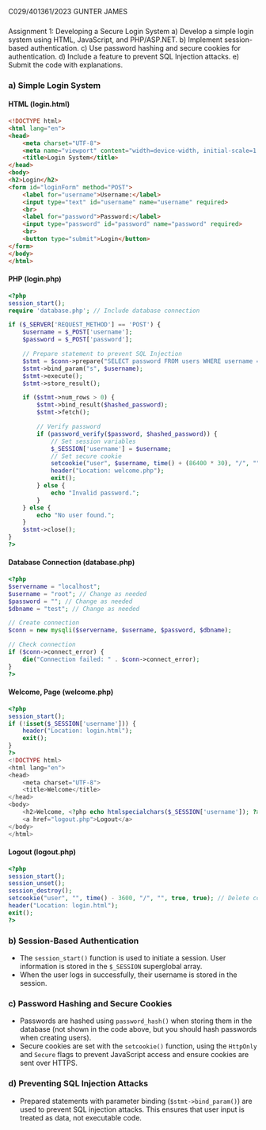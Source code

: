 
C029/401361/2023
GUNTER JAMES

### 
Assignment 1: Developing a Secure Login System
a) Develop a simple login system using HTML,
JavaScript, and PHP/ASP.NET.
b) Implement session-based authentication.
c) Use password hashing and secure cookies for
authentication.
d) Include a feature to prevent SQL Injection attacks.
e) Submit the code with explanations.

### a) Simple Login System

#### HTML (login.html)

```html
<!DOCTYPE html>
<html lang="en">
<head>
    <meta charset="UTF-8">
    <meta name="viewport" content="width=device-width, initial-scale=1.0">
    <title>Login System</title>
</head>
<body>
<h2>Login</h2>
<form id="loginForm" method="POST">
    <label for="username">Username:</label>
    <input type="text" id="username" name="username" required>
    <br>
    <label for="password">Password:</label>
    <input type="password" id="password" name="password" required>
    <br>
    <button type="submit">Login</button>
</form>
</body>
</html>
```

#### PHP (login.php)
```php
<?php
session_start();
require 'database.php'; // Include database connection

if ($_SERVER['REQUEST_METHOD'] == 'POST') {
    $username = $_POST['username'];
    $password = $_POST['password'];

    // Prepare statement to prevent SQL Injection
    $stmt = $conn->prepare("SELECT password FROM users WHERE username = ?");
    $stmt->bind_param("s", $username);
    $stmt->execute();
    $stmt->store_result();

    if ($stmt->num_rows > 0) {
        $stmt->bind_result($hashed_password);
        $stmt->fetch();

        // Verify password
        if (password_verify($password, $hashed_password)) {
            // Set session variables
            $_SESSION['username'] = $username;
            // Set secure cookie
            setcookie("user", $username, time() + (86400 * 30), "/", "", true, true); // 30 days
            header("Location: welcome.php");
            exit();
        } else {
            echo "Invalid password.";
        }
    } else {
        echo "No user found.";
    }
    $stmt->close();
}
?>
```

#### Database Connection (database.php)
```php
<?php
$servername = "localhost";
$username = "root"; // Change as needed
$password = ""; // Change as needed
$dbname = "test"; // Change as needed

// Create connection
$conn = new mysqli($servername, $username, $password, $dbname);

// Check connection
if ($conn->connect_error) {
    die("Connection failed: " . $conn->connect_error);
}
?>
```

#### Welcome, Page (welcome.php)
```php
<?php
session_start();
if (!isset($_SESSION['username'])) {
    header("Location: login.html");
    exit();
}
?>
<!DOCTYPE html>
<html lang="en">
<head>
    <meta charset="UTF-8">
    <title>Welcome</title>
</head>
<body>
    <h2>Welcome, <?php echo htmlspecialchars($_SESSION['username']); ?>!</h2>
    <a href="logout.php">Logout</a>
</body>
</html>
```

#### Logout (logout.php)
```php
<?php
session_start();
session_unset();
session_destroy();
setcookie("user", "", time() - 3600, "/", "", true, true); // Delete cookie
header("Location: login.html");
exit();
?>
```

### b) Session-Based Authentication
- The `session_start()` function is used to initiate a session. User information is stored in the `$_SESSION` superglobal array.
- When the user logs in successfully, their username is stored in the session.

### c) Password Hashing and Secure Cookies
- Passwords are hashed using `password_hash()` when storing them in the database (not shown in the code above, but you should hash passwords when creating users).
- Secure cookies are set with the `setcookie()` function, using the `HttpOnly` and `Secure` flags to prevent JavaScript access and ensure cookies are sent over HTTPS.

### d) Preventing SQL Injection Attacks
- Prepared statements with parameter binding (`$stmt->bind_param()`) are used to prevent SQL injection attacks. This ensures that user input is treated as data, not executable code.


